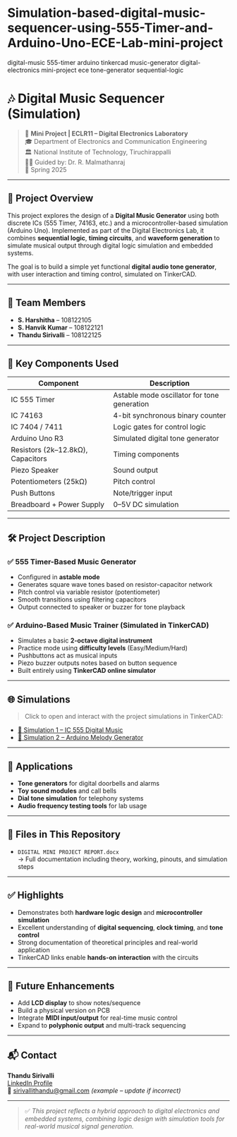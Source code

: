 # Simulation-based-digital-music-sequencer-using-555-Timer-and-Arduino-Uno-ECE-Lab-mini-project
digital-music 555-timer arduino tinkercad music-generator digital-electronics mini-project ece tone-generator sequential-logic
# 🎶 Digital Music Sequencer (Simulation)

> 🧪 **Mini Project | ECLR11 – Digital Electronics Laboratory**  
> 🎓 Department of Electronics and Communication Engineering  
> 🏛️ National Institute of Technology, Tiruchirappalli  
> 👨‍🏫 Guided by: Dr. R. Malmathanraj  
> 📅 Spring 2025

---

## 🧠 Project Overview

This project explores the design of a **Digital Music Generator** using both discrete ICs (555 Timer, 74163, etc.) and a microcontroller-based simulation (Arduino Uno). Implemented as part of the Digital Electronics Lab, it combines **sequential logic**, **timing circuits**, and **waveform generation** to simulate musical output through digital logic simulation and embedded systems.

The goal is to build a simple yet functional **digital audio tone generator**, with user interaction and timing control, simulated on TinkerCAD.

---

## 👥 Team Members

- **S. Harshitha** – 108122105  
- **S. Hanvik Kumar** – 108122121  
- **Thandu Sirivalli** – 108122125

---

## 🧩 Key Components Used

| Component                          | Description                               |
|-----------------------------------|-------------------------------------------|
| IC 555 Timer                      | Astable mode oscillator for tone generation |
| IC 74163                          | 4-bit synchronous binary counter          |
| IC 7404 / 7411                    | Logic gates for control logic             |
| Arduino Uno R3                    | Simulated digital tone generator          |
| Resistors (2k–12.8kΩ), Capacitors | Timing components                         |
| Piezo Speaker                     | Sound output                              |
| Potentiometers (25kΩ)             | Pitch control                             |
| Push Buttons                      | Note/trigger input                        |
| Breadboard + Power Supply         | 0–5V DC simulation                        |

---

## 🛠️ Project Description

### ✅ 555 Timer-Based Music Generator

- Configured in **astable mode**
- Generates square wave tones based on resistor-capacitor network
- Pitch control via variable resistor (potentiometer)
- Smooth transitions using filtering capacitors
- Output connected to speaker or buzzer for tone playback

### ✅ Arduino-Based Music Trainer (Simulated in TinkerCAD)

- Simulates a basic **2-octave digital instrument**
- Practice mode using **difficulty levels** (Easy/Medium/Hard)
- Pushbuttons act as musical inputs
- Piezo buzzer outputs notes based on button sequence
- Built entirely using **TinkerCAD online simulator**

---

## 🌐 Simulations

> Click to open and interact with the project simulations in TinkerCAD:

- [🔗 Simulation 1 – IC 555 Digital Music](https://www.tinkercad.com/things/8PRRWpZVX7F-copy-of-digital-music/editel?sharecode=7HCl820fX2Et7ZdqmGjXAfTs8saym93GeKFaUQe1Ezw)  
- [🔗 Simulation 2 – Arduino Melody Generator](https://www.tinkercad.com/things/lungAq41VwD-copy-of-digimusic/editel?sharecode=dR6bIBLjhywdUlu2-dNEQtnumLWzn9W9UmzbcW2bLHA)

---

## 🎯 Applications

- **Tone generators** for digital doorbells and alarms  
- **Toy sound modules** and call bells  
- **Dial tone simulation** for telephony systems  
- **Audio frequency testing tools** for lab usage

---

## 📂 Files in This Repository

- `DIGITAL MINI PROJECT REPORT.docx`  
  → Full documentation including theory, working, pinouts, and simulation steps

---

## ✅ Highlights

- Demonstrates both **hardware logic design** and **microcontroller simulation**
- Excellent understanding of **digital sequencing**, **clock timing**, and **tone control**
- Strong documentation of theoretical principles and real-world application
- TinkerCAD links enable **hands-on interaction** with the circuits

---

## 🚀 Future Enhancements

- Add **LCD display** to show notes/sequence
- Build a physical version on PCB
- Integrate **MIDI input/output** for real-time music control
- Expand to **polyphonic output** and multi-track sequencing

---

## 📬 Contact

**Thandu Sirivalli**  
[LinkedIn Profile](https://www.linkedin.com/in/thandu-sirivalli-658822283/)  
📧 sirivallithandu@gmail.com *(example – update if incorrect)*

---

> ✅ *This project reflects a hybrid approach to digital electronics and embedded systems, combining logic design with simulation tools for real-world musical signal generation.*

